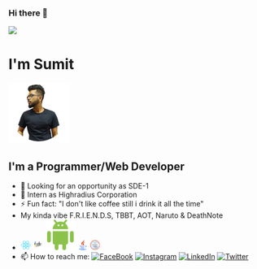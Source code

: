 ### Hi there 👋
![](https://media.giphy.com/media/JmVQ3FI93BYPYliYYV/giphy.gif)

  # I'm Sumit  #
  <img src="https://github.com/sy0837/sy0837/raw/master/img/dp.png" width="120" height="120">
  
  ## I'm a Programmer/Web Developer 
  
- 🔭 Looking for an opportunity as SDE-1
- 🌱 Intern as Highradius Corporation
- ⚡ Fun fact: "I don't like coffee still i drink it all the time"
- My kinda vibe F.R.I.E.N.D.S, TBBT, AOT, Naruto & DeathNote
- <img src="https://github.com/sy0837/sy0837/raw/master/logo/react.png" width="20" height="20"> <img src="https://github.com/sy0837/sy0837/raw/master/logo/python.png" width="20" height="20"> <img src="https://github.com/sy0837/sy0837/raw/master/logo/android.png" width="60" height="60"> <img src="https://github.com/sy0837/sy0837/raw/master/logo/java.png" width="20" height="20"> <img src="https://github.com/sy0837/sy0837/raw/master/logo/machinelearning.png" width="20" height="20">
- 📫 How to reach me: [![FaceBook](https://img.shields.io/badge/-sumit@sy0837-3b5998?style=flat-square&logo=facebook&logoColor=white)](https://www.facebook.com/sy0837/) [![Instagram](https://img.shields.io/badge/-sumit@sy0837-E1306C?style=flat-square&logo=instagram&logoColor=white)](https://www.instagram.com/sy0837/) [![LinkedIn](https://img.shields.io/badge/-sumit@sy0837-0e76a8?style=flat-square&logo=linkedin&logoColor=white)](https://www.linkedin.com/in/sumit-yadav-0837/) [![Twitter](https://img.shields.io/badge/-sumit@sy0837-00acee?style=flat-square&logo=twitter&logoColor=white)](https://twitter.com/sy08375)
